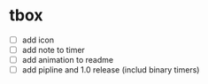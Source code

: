 # tbox

- [ ] add icon
- [ ] add note to timer
- [ ] add animation to readme
- [ ] add pipline and 1.0 release (includ binary timers)
